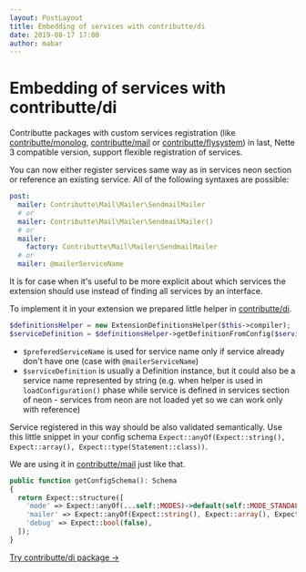 ```yaml
---
layout: PostLayout
title: Embedding of services with contributte/di
date: 2019-08-17 17:00
author: mabar
---
```


# Embedding of services with contributte/di

Contributte packages with custom services registration (like [contributte/monolog](/packages/contributte/monolog.html#configuration), 
[contributte/mail](/packages/contributte/mail.html#mailextension) or [contributte/flysystem](/packages/contributte/flysystem.html#configuration)) 
in last, Nette 3 compatible version, support flexible registration of services.

You can now either register services same way as in services neon section or reference an existing service. All of the following syntaxes are possible:

```yaml
post:
  mailer: Contributte\Mail\Mailer\SendmailMailer
  # or
  mailer: Contributte\Mail\Mailer\SendmailMailer()
  # or
  mailer:
    factory: Contributte\Mail\Mailer\SendmailMailer
  # or
  mailer: @mailerServiceName
```

It is for case when it's useful to be more explicit about which services the extension should use instead of finding all services by an interface.

To implement it in your extension we prepared little helper in [contributte/di](/packages/contributte/di).

```php
$definitionsHelper = new ExtensionDefinitionsHelper($this->compiler);
$serviceDefinition = $definitionsHelper->getDefinitionFromConfig($serviceConfig, $preferedServiceName);
```

- `$preferedServiceName` is used for service name only if service already don't have one (case with `@mailerServiceName`)
- `$serviceDefinition` is usually a Definition instance, but it could also be a service name represented by string (e.g. when helper is used in `loadConfiguration()` phase while service is defined in services section of neon - services from neon are not loaded yet so we can work only with reference)

Service registered in this way should be also validated semantically. Use this little snippet in your config schema `Expect::anyOf(Expect::string(), Expect::array(), Expect::type(Statement::class))`.

We are using it in [contributte/mail](https://github.com/contributte/mail/blob/e3e420f74bc3005583585d5f1bc5b1c5ea99d968/src/DI/MailExtension.php#L36) just like that.

```php
public function getConfigSchema(): Schema
{
  return Expect::structure([
    'mode' => Expect::anyOf(...self::MODES)->default(self::MODE_STANDALONE),
    'mailer' => Expect::anyOf(Expect::string(), Expect::array(), Expect::type(Statement::class))->required(),
    'debug' => Expect::bool(false),
  ]);
}
```

<Explanation class="mt-12" type="package"><a class="text-white" href="/packages/contributte/di.html">Try contributte/di package →</a></Explanation>
